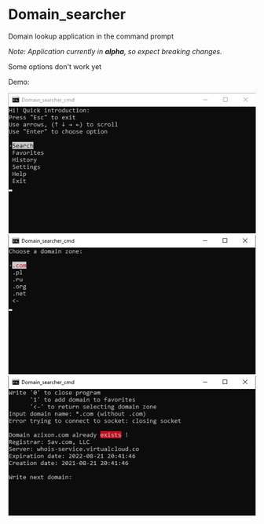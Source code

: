 # Domain_searcher
 Domain lookup application in the command prompt

<i>Note: Application currently in <b>alpha</b>, so expect breaking changes.</i>

Some options don't work yet

Demo:

![Main_menu](/src/screens/main_menu.png)
![domain_zone](/src/screens/domain_zone.png)
![lookup](/src/screens/lookup.png)
